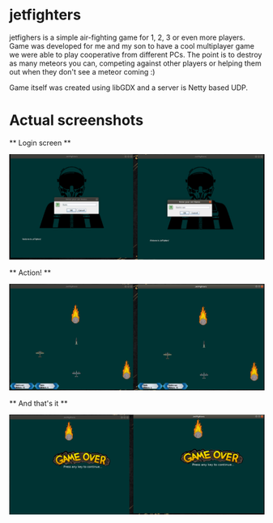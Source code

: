 # jetfighters #

jetfighers is a simple air-fighting game for 1, 2, 3 or even more players.
Game was developed for me and my son to have a cool multiplayer game we were able to play cooperative from different PCs.
The point is to destroy as many meteors you can, competing against other players or helping them out when they don't see a meteor coming :)

Game itself was created using libGDX and a server is Netty based UDP.

# Actual screenshots #

** Login screen **

<img src="core/assets/screens/1.png" alt="Login screen" width="700"/>

** Action! **

<img src="core/assets/screens/2.png" alt="Action screen" width="700"/>

** And that's it **

<img src="core/assets/screens/3.png" alt="Game over" width="700"/>
